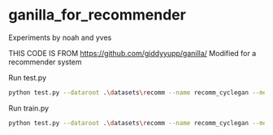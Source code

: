 # ganilla_for_recommender

Experiments by noah and yves


THIS CODE IS FROM https://github.com/giddyyupp/ganilla/
Modified for a recommender system

Run test.py
``` bash
python test.py --dataroot .\datasets\recomm --name recomm_cyclegan --model cycle_gan --netG resnet_fpn
```

Run train.py
``` bash
python test.py --dataroot .\datasets\recomm --name recomm_cyclegan --model cycle_gan --netG resnet_fpn --niter 9 --niter_decay 1 --continue_train
```
